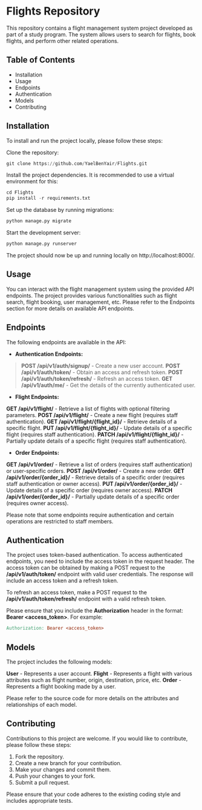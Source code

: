 # Flights Repository
This repository contains a flight management system project developed as part of a study program. The system allows users to search for flights, book flights, and perform other related operations.

## Table of Contents
- Installation
- Usage
- Endpoints
- Authentication
- Models
- Contributing


## Installation
To install and run the project locally, please follow these steps:

Clone the repository:
```python
git clone https://github.com/YaelBenYair/Flights.git
```

Install the project dependencies. It is recommended to use a virtual environment for this:
```python
cd Flights
pip install -r requirements.txt
```

Set up the database by running migrations:
```python
python manage.py migrate
```

Start the development server:
```python
python manage.py runserver
```

The project should now be up and running locally on http://localhost:8000/.

## Usage
You can interact with the flight management system using the provided API endpoints. The project provides various functionalities such as flight search, flight booking, user management, etc. Please refer to the Endpoints section for more details on available API endpoints.

## Endpoints
The following endpoints are available in the API:

- **Authentication Endpoints:**

> **POST /api/v1/auth/signup/** - Create a new user account.
> **POST /api/v1/auth/token/** - Obtain an access and refresh token.
> **POST /api/v1/auth/token/refresh/** - Refresh an access token.
> **GET /api/v1/auth/me/** - Get the details of the currently authenticated user.

- **Flight Endpoints:**

**GET /api/v1/flight/** - Retrieve a list of flights with optional filtering parameters.
**POST /api/v1/flight/** - Create a new flight (requires staff authentication).
**GET /api/v1/flight/{flight_id}/** - Retrieve details of a specific flight.
**PUT /api/v1/flight/{flight_id}/** - Update details of a specific flight (requires staff authentication).
**PATCH /api/v1/flight/{flight_id}/** - Partially update details of a specific flight (requires staff authentication).

- **Order Endpoints:**

**GET /api/v1/order/** - Retrieve a list of orders (requires staff authentication) or user-specific orders.
**POST /api/v1/order/** - Create a new order.
**GET /api/v1/order/{order_id}/** - Retrieve details of a specific order (requires staff authentication or owner access).
**PUT /api/v1/order/{order_id}/** - Update details of a specific order (requires owner access).
**PATCH /api/v1/order/{order_id}/** - Partially update details of a specific order (requires owner access).

Please note that some endpoints require authentication and certain operations are restricted to staff members.

## Authentication
The project uses token-based authentication. To access authenticated endpoints, you need to include the access token in the request header. The access token can be obtained by making a POST request to the **/api/v1/auth/token/** endpoint with valid user credentials. The response will include an access token and a refresh token.

To refresh an access token, make a POST request to the **/api/v1/auth/token/refresh/** endpoint with a valid refresh token.

Please ensure that you include the **Authorization** header in the format: **Bearer <access_token>**. For example:

```makefile
Authorization: Bearer <access_token>
```

## Models
The project includes the following models:

**User** - Represents a user account.
**Flight** - Represents a flight with various attributes such as flight number, origin, destination, price, etc.
**Order** - Represents a flight booking made by a user.

Please refer to the source code for more details on the attributes and relationships of each model.

## Contributing
Contributions to this project are welcome. If you would like to contribute, please follow these steps:

1. Fork the repository.
2. Create a new branch for your contribution.
3. Make your changes and commit them.
4. Push your changes to your fork.
5. Submit a pull request.

Please ensure that your code adheres to the existing coding style and includes appropriate tests.

